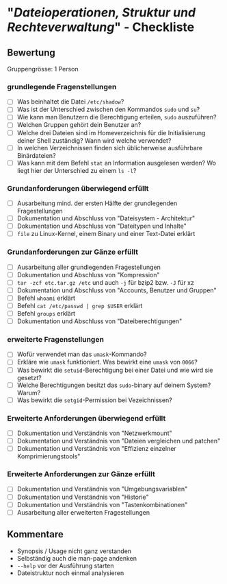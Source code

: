 # "*Dateioperationen, Struktur und Rechteverwaltung*" - Checkliste

## Bewertung
Gruppengrösse: 1 Person

### grundlegende Fragenstellungen
- [ ] Was beinhaltet die Datei `/etc/shadow`?
- [ ] Was ist der Unterschied zwischen den Kommandos `sudo` und `su`?
- [ ] Wie kann man Benutzern die Berechtigung erteilen, `sudo` auszuführen?
- [ ] Welchen Gruppen gehört dein Benutzer an?
- [ ] Welche drei Dateien sind im Homeverzeichnis für die Initialisierung deiner Shell zuständig? Wann wird welche verwendet?
- [ ] In welchen Verzeichnissen finden sich üblicherweise ausführbare Binärdateien?
- [ ] Was kann mit dem Befehl `stat` an Information ausgelesen werden? Wo liegt hier der Unterschied zu einem `ls -l`?
### Grundanforderungen **überwiegend erfüllt**
- [ ] Ausarbeitung mind. der ersten Hälfte der grundlegenden Fragestellungen
- [ ] Dokumentation und Abschluss von "Dateisystem - Architektur"
- [ ] Dokumentation und Abschluss von "Dateitypen und Inhalte"
- [ ] `file` zu Linux-Kernel, einem Binary und einer Text-Datei erklärt
### Grundanforderungen **zur Gänze erfüllt**
- [ ] Ausarbeitung aller grundlegenden Fragestellungen
- [ ] Dokumentation und Abschluss von "Kompression"
- [ ] `tar -zcf etc.tar.gz /etc` und auch `-j` für bzip2 bzw. `-J` für xz
- [ ] Dokumentation und Abschluss von "Accounts, Benutzer und Gruppen"
- [ ] Befehl `whoami` erklärt
- [ ] Befehl `cat /etc/passwd | grep $USER` erklärt
- [ ] Befehl `groups` erklärt
- [ ] Dokumentation und Abschluss von "Dateiberechtigungen"

### erweiterte Fragenstellungen
- [ ] Wofür verwendet man das `umask`-Kommando?
- [ ] Erkläre wie `umask` funktioniert. Was bewirkt eine `umask` von `0066`?
- [ ] Was bewirkt die `setuid`-Berechtigung bei einer Datei und wie wird sie gesetzt?
- [ ] Welche Berechtigungen besitzt das `sudo`-binary auf deinem System? Warum?
- [ ] Was bewirkt die `setgid`-Permission bei Vezeichnissen?
### Erweiterte Anforderungen **überwiegend erfüllt**
- [ ] Dokumentation und Verständnis von "Netzwerkmount"
- [ ] Dokumentation und Verständnis von "Dateien vergleichen und patchen"
- [ ] Dokumentation und Verständnis von "Effizienz einzelner Komprimierungstools"
### Erweiterte Anforderungen **zur Gänze erfüllt**
- [ ] Dokumentation und Verständnis von "Umgebungsvariablen"
- [ ] Dokumentation und Verständnis von "Historie"
- [ ] Dokumentation und Verständnis von  "Tastenkombinationen"
- [ ] Ausarbeitung aller erweiterten Fragestellungen

## Kommentare
* Synopsis / Usage nicht ganz verstanden
* Selbständig auch die man-page andenken
* `--help` vor der Ausführung starten
* Dateistruktur noch einmal analysieren


